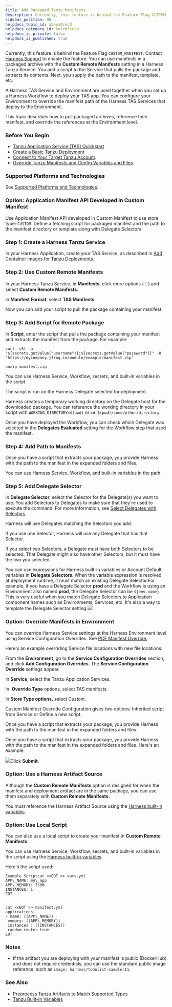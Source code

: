 ```yaml
---
title: Add Packaged Tanzu Manifests
description: Currently, this feature is behind the Feature Flag CUSTOM_MANIFEST. Contact Harness Support to enable the feature.. You can use manifests in a packaged archive with the Custom Remote Manifests settin…
sidebar_position: 90
helpdocs_topic_id: a5eyx0cecd
helpdocs_category_id: emle05cclq
helpdocs_is_private: false
helpdocs_is_published: true
---
```


Currently, this feature is behind the Feature Flag `CUSTOM_MANIFEST`. Contact [Harness Support](mailto:support@harness.io) to enable the feature. You can use manifests in a packaged archive with the **Custom Remote Manifests** setting in a Harness Tanzu Service. You add a script to the Service that pulls the package and extracts its contents. Next, you supply the path to the manifest, template, etc.

A Harness TAS Service and Environment are used together when you set up a Harness Workflow to deploy your TAS app. You can configure your Environment to override the manifest path of the Harness TAS Services that deploy to the Environment.

This topic describes how to pull packaged archives, reference their manifest, and override the references at the Environment level.


### Before You Begin

* [Tanzu Application Service (TAS) Quickstart](https://docs.harness.io/article/hy819vmsux-pivotal-cloud-foundry-quickstart)
* [Create a Basic Tanzu Deployment](create-a-basic-pcf-deployment.md)
* [Connect to Your Target Tanzu Account](connect-to-your-target-pcf-account.md).
* [Override Tanzu Manifests and Config Variables and Files](override-pcf-manifests-and-config-variables-and-files.md).

### Supported Platforms and Technologies

See [Supported Platforms and Technologies](https://docs.harness.io/article/220d0ojx5y-supported-platforms).

### Option: Application Manifest API Developed in Custom Manifest

Use Application Manifest API developed in Custom Manifest to use store type: `CUSTOM`. Define a fetching script for packaged manifest and the path to the manifest directory or template along with Delegate Selectors.

### Step 1: Create a Harness Tanzu Service

In your Harness Application, create your TAS Service, as described in [Add Container Images for Tanzu Deployments](add-container-images-for-pcf-deployments.md).

### Step 2: Use Custom Remote Manifests

In your Harness Tanzu Service, in **Manifests**, click more options (︙) and select **Custom Remote Manifests**.

In **Manifest Format**, select **TAS Manifests**.

Now you can add your script to pull the package containing your manifest.

### Step 3: Add Script for Remote Package

In **Script**, enter the script that pulls the package containing your manifest and extracts the manifest from the package. For example:


```
curl -sSf -u "${secrets.getValue("username")}:${secrets.getValue("password")}" -O 'https://mycompany.jfrog.io/module/example/manifest.zip'  
  
unzip manifest.zip
```
You can use Harness Service, Workflow, secrets, and built-in variables in the script.

The script is run on the Harness Delegate selected for deployment.

Harness creates a temporary working directory on the Delegate host for the downloaded package. You can reference the working directory in your script with `WORKING_DIRECTORY=$(pwd)` or `cd $(pwd)/some/other/directory`.

Once you have deployed the Workflow, you can check which Delegate was selected in the **Delegates Evaluated** setting for the Workflow step that used the manifest.

### Step 4: Add Path to Manifests

Once you have a script that extracts your package, you provide Harness with the path to the manifest in the expanded folders and files.

You can use Harness Service, Workflow, and built-in variables in the path.

### Step 5: Add Delegate Selector

In **Delegate Selector**, select the Selector for the Delegate(s) you want to use. You add Selectors to Delegates to make sure that they're used to execute the command. For more information, see [Select Delegates with Selectors](https://docs.harness.io/article/c3fvixpgsl-select-delegates-for-specific-tasks-with-selectors).

Harness will use Delegates matching the Selectors you add.

If you use one Selector, Harness will use any Delegate that has that Selector.

If you select two Selectors, a Delegate must have both Selectors to be selected. That Delegate might also have other Selectors, but it must have the two you selected.

You can use expressions for Harness built-in variables or Account Default variables in **Delegate Selectors**. When the variable expression is resolved at deployment runtime, it must match an existing Delegate Selector.For example, if you have a Delegate Selector **prod** and the Workflow is using an Environment also named **prod**, the Delegate Selector can be `${env.name}`. This is very useful when you match Delegate Selectors to Application component names such as Environments, Services, etc. It's also a way to template the Delegate Selector setting.![](./static/test-tanzu-article-30.png)

### Option: Override Manifests in Environment

You can override Harness Service settings at the Harness Environment level using Service Configuration Overrides. See [PCF Manifest Override.](override-pcf-manifests-and-config-variables-and-files.md#option-2-pcf-manifests-override)

Here's an example overriding Service file locations with new file locations:

From the **Environment**, go to the **Service Configuration Overrides** section, and click **Add Configuration Overrides**. The **Service Configuration Override** settings appear.

In **Service**, select the Tanzu Application Services.

In  **Override Type** options, select TAS manifests.

In **Store Type options,** select Custom.

Custom Manifest Override Configuration gives two options: Inherited script from Service or Define a new script.

Once you have a script that extracts your package, you provide Harness with the path to the manifest in the expanded folders and files.

Once you have a script that extracts your package, you provide Harness with the path to the manifest in the expanded folders and files. Here's an example:

![](./static/test-tanzu-article-31.png)Click **Submit**.

### Option: Use a Harness Artifact Source

Although the **Custom Remote Manifests** option is designed for when the manifest and deployment artifact are in the same package, you can use them separately with **Custom Remote Manifests.**

You must reference the Harness Artifact Source using the [Harness built-in variables](pcf-built-in-variables.md).

### Option: Use Local Script

You can also use a local script to create your manifest in **Custom Remote Manifests**.

You can use Harness Service, Workflow, secrets, and built-in variables in the script using the [Harness built-in variables](pcf-built-in-variables.md).

Here's the script used:

```
Example Scriptcat <<EOT >> vars.yml  
APP\_NAME: my\_app  
APP\_MEMORY: 750M  
INSTANCES: 1  
EOT  
  
  
cat <<EOT >> manifest.yml  
applications:  
- name: ((APP\_NAME))  
 memory: ((APP\_MEMORY))  
 instances : ((INSTANCES))  
 random-route: true  
EOT
```

### Notes

* If the artifact you are deploying with your manifest is public (DockerHub) and does not require credentials, you can use the standard public image reference, such as `image: harness/todolist-sample:11`.

### See Also

* [Preprocess Tanzu Artifacts to Match Supported Types](preprocess-artifacts-to-match-supported-types.md)
* [Tanzu Built-in Variables](pcf-built-in-variables.md)

